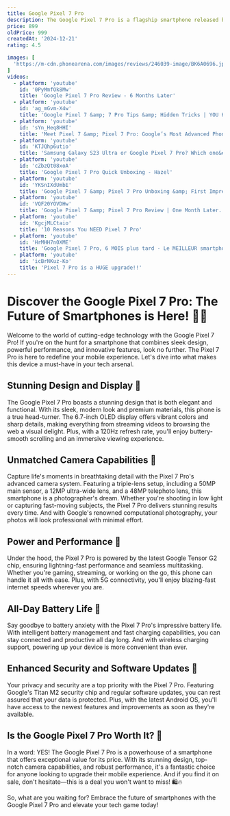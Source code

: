 ```yaml
---
title: Google Pixel 7 Pro
description: The Google Pixel 7 Pro is a flagship smartphone released by Google, known for its advanced camera capabilities, sleek design, and integration with Google's ecosystem. It features a high-resolution OLED display with a smooth refresh rate, providing vibrant visuals and a responsive user experience. The device is powered by Google's custom Tensor chip, which enhances performance and enables advanced AI features. The Pixel 7 Pro's camera system is particularly notable, offering impressive photography and videography capabilities with features like Night Sight and Super Res Zoom. Additionally, the phone runs on the latest version of Android, ensuring timely updates and a clean, user-friendly interface. The Pixel 7 Pro also includes features like 5G connectivity, an in-display fingerprint sensor, and a robust battery life, making it a comprehensive choice for users seeking a high-end Android smartphone.
price: 899
oldPrice: 999
createdAt: '2024-12-21'
rating: 4.5

images: [
  'https://m-cdn.phonearena.com/images/reviews/246039-image/BK6A0696.jpg?w=1', 'https://qskinz.com/cdn/shop/products/03SoftPink-second_257e7ff9-04e1-4424-93b5-5753fb60a3e7.png?v=1668092764&width=1080', 'https://ae01.alicdn.com/kf/Se17edafe2ca341ba9036d23522b5b106W.jpg', 'https://i.ytimg.com/vi/FIFG4Cn81jc/maxresdefault.jpg', 'https://www.ringkestore.com/cdn/shop/products/PXL7P_FUS_Main.jpg?v=1664552427&width=300', 'https://9to5google.com/?attachment_id=524518', 'https://m.media-amazon.com/images/I/71vFgnBB+EL.jpg', 'https://images.mobilefun.co.uk/graphics/productgalleries/91545/c.jpg', 'https://m.media-amazon.com/images/I/619hRTavUIL.jpg', 'https://i.ebayimg.com/images/g/n84AAOSw3YtmKhn9/s-l1200.jpg', 'https://i.ytimg.com/vi/gPZnKfTzv5s/maxresdefault.jpg', 'https://img.freepik.com/free-psd/google-pixel-7-pro-mockup_1332-60682.jpg', 'https://i.ytimg.com/vi/K3YS7Pouh8s/maxresdefault.jpg', 'https://9to5google.com/wp-content/uploads/sites/4/2022/10/pixel-7-pro-colors.jpg?quality=82&strip=all&w=1600', 'https://www.notebookcheck.net/fileadmin/Notebooks/News/_nc3/Untitled346034.jpg', 'https://m-cdn.phonearena.com/images/phones/83683-350/Google-Pixel-7-Pro.jpg?w=1', 'https://lookaside.instagram.com/seo/google_widget/crawler/?media_id=3522140352608718818', 'https://i.blogs.es/dd1016/pixel-7-pro_0944-2/450_1000.jpg', 'https://www.connectamobile.com/wp-content/uploads/2024/04/3-snow.png', 'https://www.computerworld.com/wp-content/uploads/2024/03/google-pixel-7-pixel-7-pro-100933234-orig.jpg?quality=50&strip=all&w=1024', 'https://refacelexpress.com/wp-content/uploads/2024/07/Pantalla-Google-Pixel-7-Pro-portada2-refacelexpress.jpg', 'https://www.androidheadlines.com/wp-content/uploads/2024/07/Google-Pixel-9-Pro-Fold-1.jpg', 'https://chromeunboxed.com/wp-content/uploads/2021/11/GooglePixel6ProReview.jpeg', 'https://www.androidauthority.com/wp-content/uploads/2023/04/google-pixel-7-pro-camera-sample-people-3-scaled.jpg', 'https://d3dxkzk9npnkec.cloudfront.net/uploads/images/202403/img_x500_66056c29473ba2-51522253-36948293.webp', 'https://sirphire.s3.ap-south-1.amazonaws.com/sep-2024/stylish_google-pixel-7-pro_back-cover-glass-view.jpg', 'https://www.lowyat.net/wp-content/uploads/2022/10/google-pixel-7-02.jpg', 'https://m-cdn.phonearena.com/images/review/5922-wide-two_1200/Google-Pixel-8-Pro-vs-Pixel-7-Pro--Slow-and-steady-wins-the-race.jpg', 'https://helios-i.mashable.com/imagery/articles/02ADelWg6FGHQuQOy8rkpw8/hero-image.fill.size_1200x900.v1694631934.jpg', 'https://www.lbtechreviews.com/wp-content/uploads/2022/10/Pixel-7-Pro-ben.jpg', 'https://i.ytimg.com/vi/LasHI_T8_Zg/maxresdefault.jpg', 'https://cdn.mos.cms.futurecdn.net/LbEQH6WiqaHkM8DmkKgSLJ-415-80.jpg', 'https://fdn2.gsmarena.com/vv/bigpic/google-pixel7-pro-new.jpg', 'https://static1.anpoimages.com/wordpress/wp-content/uploads/wm/2024/07/google-pixel-6a-hero-board-1.jpg', 'https://www.coolest-gadgets.com/wp-content/uploads/2024/04/Google-Pixel-Smartphones-Statistics.webp', 'https://www.cnet.com/a/img/resize/df47ddd3e662fc933cf575cefcf137a3d31afa10/hub/2022/10/13/1e526073-8c96-47ab-80db-32b29b41811c/20221006-google-pixel-7-pro-cameras-01.jpg?auto=webp&fit=crop&height=900&width=1200', 'https://i.blogs.es/b92275/pixel-7-pro_0921/450_1000.jpg', 'https://helios-i.mashable.com/imagery/articles/039DIv27sMn9BoXJE3sP6u4/hero-image.fill.size_1248x702.v1696393836.jpg', 'https://m.media-amazon.com/images/I/51mE4UjEvNL._AC_UF1000,1000_QL80_.jpg', 'https://cdn.iphoneincanada.ca/wp-content/uploads/2022/10/pixel_7_pro_hands_on_1.jpg', 'https://images.squarespace-cdn.com/content/v1/5264f7c9e4b0a3247c641860/1665717382024-H5O3T1TQEMHTHWKEWZ3V/pixel-7-pro-camera-test_01.jpg', 'https://i.ebayimg.com/images/g/Jc4AAOSwmdtmFQKb/s-l400.png', 'https://static1.anpoimages.com/wordpress/wp-content/uploads/2022/10/google-pixel7-pro-review-hero-1.jpg', 'https://m.media-amazon.com/images/I/41MYEs2EOgL._AC_SL1500_.jpg', 'https://m.media-amazon.com/images/I/71ZfR9NDOJL._AC_UF350,350_QL80_.jpg', 'https://www.digitaltrends.com/wp-content/uploads/2022/10/google-pixel-7-pro-review-4.jpg?fit=720,479&p=1', 'https://www.slashgear.com/img/gallery/pixel-7-pro-hands-on-googles-unexpected-challenge-to-iphone-14-pro-max/l-intro-1665071759.jpg', 'https://i5.walmartimages.com/asr/2c284fba-e707-4b64-993b-5993f7b8a268.0b429e319178211904db935303ca34ff.jpeg?odnHeight=768&odnWidth=768&odnBg=FFFFFF', 'https://encased.b-cdn.net/wp-content/uploads/sites/7/2022/10/Google-Pixel-7-Pro-Falcon-Case-FM242BK-2.jpg', 'https://lh3.googleusercontent.com/sLTXVUQu30k5D86F2ldQ9ba-R_3ZOkhnKovcbRBGWfEAxSyb7ijDUPCpU1qzUo6STffvblBh7TvFHvbgj5xwf_p771JDEh3C0A', 'https://focus.independent.ie/thumbor/yFYgwGAb3UR69RaygGHy5tHhf2w=/0x0:2499x1666/960x640/prod-mh-ireland/f5b7b9f2-aa3e-11ed-b927-0210609a3fe2.jpeg', 'https://assets.hardwarezone.com/img/2022/10/IMG_0911.jpg', 'https://media.wired.com/photos/6640f1f0f59145e49d5e32e1/master/w_1280,c_limit/Google-Pixel-8A-Back-View-Hand-Reviewer-Photo-SOURCE-Julian-Chokkattu.png', 'https://i5.walmartimages.com/asr/752e34c5-4c1c-4f7c-b126-5d004c6c8b76.10a55fa35b726bcc2de03facabbe0296.jpeg?odnHeight=768&odnWidth=768&odnBg=FFFFFF', 'https://images.firstpost.com/uploads/2022/12/Google-Pixel-7-Pro-Long-term-Review-Lead-image.jpg?im=FitAndFill=(1200,675)', 'https://www.cnet.com/a/img/resize/2713f2310ee98c7b8206c53b83cfd5b5c736a078/hub/2022/10/07/4c1b4493-54da-4422-9507-6b1e00a199a6/pixel-7-pro-snow-3-red-texture.jpg?auto=webp&fit=crop&height=675&width=1200', 'https://www.ur.co.uk/cdn/shop/articles/google-pixel-7-pro-camera-review-1698923376008.jpg?v=1717075149', 'https://static1.xdaimages.com/wordpress/wp-content/uploads/2023/05/pixel-7-pro-oppo-find-x6-pro-xda01279.jpg', 'https://s.yimg.com/ny/api/res/1.2/SZzhOfE_ZYw27SZU5KMHWw--/YXBwaWQ9aGlnaGxhbmRlcjt3PTEyNDI7aD02OTk-/https://media.zenfs.com/en/android_police_756/ba09be8600fdf9dab320a86f76f9c0f6', 'https://i0.wp.com/www.androidsage.com/wp-content/uploads/2022/10/Google-Pixel-7-and-7-Pro-wallpapers-official.jpg?fit=1280,645&ssl=1', 'https://static1.srcdn.com/wordpress/wp-content/uploads/2022/10/Pixel-7-Pro-Vs-iPhone-14-Pro-Max.png', 'https://images.fonearena.com/blog/wp-content/uploads/2022/10/Google-Pixel-7-Pro_FoneArena-9-1024x662.jpg', 'https://www.cnet.com/a/img/resize/ba283a569a589112c81570e9de3f6ec578bb4688/hub/2022/10/11/045aec54-0c3c-463d-8416-a49cae733942/pixel-7-pro-watch-lanxon-promo-11.jpg?auto=webp&fit=crop&height=1200&width=1200', 'https://i5.walmartimages.com/seo/30W-Fast-Charging-Google-Pixel-Charger-For-8-Pro-8a-7-7a-Pro-6-6a-Fold-Tablet-5G-Phone-Wall-6ft-Cable-Power-ord-Adapter-Adapte_5d6953ba-ba76-4209-822a-5cf332805392.03cae061524da4361b858c553916e760.jpeg', 'https://rukminim2.flixcart.com/image/850/1000/xif0q/cases-covers/bumper-case/c/x/t/ccp-google-pixel-7-pro-78405-cellcampus-original-imagwhc5pkqysuzu.jpeg?q=20&crop=false', 'https://m-cdn.phonearena.com/images/review/5387-wide-two_1200/Google-Pixel-7-Pro-vs-Google-Pixel-6-Pro-main-differences.jpg', 'https://i.ytimg.com/vi/Cs91BLaIpdI/sddefault.jpg', 'https://www.slashgear.com/img/gallery/hidden-google-pixel-7-features-that-will-make-your-phone-even-better/l-intro-1674764992.jpg', 'https://cdn.mobilesyrup.com/wp-content/uploads/2022/10/pixel-7-pro-8-scaled.jpg', 'https://cdn11.bigcommerce.com/s-uv4dd6xvbk/images/stencil/original/attribute_rule_images/150_source_1686164360.jpg', 'https://media.printables.com/media/prints/601886/images/4788992_bc842d8f-c6d7-4220-97e9-f6b4b1f28650_3b43ccd2-4c15-4544-b181-7e795da59d13/google-pixel-prusa-2o2.png', 'https://www.buymobiles.net/blog/content/images/2022/11/bm-bf-p7p-2022-2.png', 'https://www.tiktok.com/api/img/?itemId=7390455114466872622&location=0&aid=1988', 'https://i.gzn.jp/img/2022/10/14/google-pixel-7-pro-camera/00.jpg', 'https://i.ytimg.com/vi/sYn_Heq8HHI/maxresdefault.jpg', 'https://m.media-amazon.com/images/I/719cS5GeTfL._AC_UF350,350_QL80_.jpg', 'https://cdn.i-scmp.com/sites/default/files/d8/images/canvas/2022/10/21/a7413f24-6db8-448e-8466-9f00d4a8be83_b3ee84ec.jpg', 'https://images.mobilefun.co.uk/graphics/productgalleries/91545/d.jpg', 'https://ae01.alicdn.com/kf/S112c0599b1ca4924988e4aa77f1f5536g.jpg_960x960.jpg', 'https://amateurphotographer.com/wp-content/uploads/sites/7/2022/10/google-pixel-7pro-photo-joshua-waller-2560-AP-PXL_20221009_134821782.jpg'
]
videos: 
  - platform: 'youtube'
    id: '0PyMmfOk8Mw'
    title: 'Google Pixel 7 Pro Review - 6 Months Later'
  - platform: 'youtube'
    id: 'ag_mGvm-X4w'
    title: 'Google Pixel 7 &amp; 7 Pro Tips &amp; Hidden Tricks | YOU HAVE TO KNOW !!!'
  - platform: 'youtube'
    id: 'sYn_Heq8HHI'
    title: 'Meet Pixel 7 &amp; Pixel 7 Pro: Google’s Most Advanced Phones'
  - platform: 'youtube'
    id: 'KTJQhp6utio'
    title: 'Samsung Galaxy S23 Ultra or Google Pixel 7 Pro? Which one&#39;s prettier? #s23ultra #pixel7pro'
  - platform: 'youtube'
    id: 'cZbzQt08xoA'
    title: 'Google Pixel 7 Pro Quick Unboxing - Hazel'
  - platform: 'youtube'
    id: 'YKSnIXdUmbE'
    title: 'Google Pixel 7 &amp; Pixel 7 Pro Unboxing &amp; First Impressions⚡Google Flagships Are BACK'
  - platform: 'youtube'
    id: 'VQF20YOVDHw'
    title: 'Google Pixel 7 &amp; Pixel 7 Pro Review | One Month Later...'
  - platform: 'youtube'
    id: 'KgcjMLCtaio'
    title: '10 Reasons You NEED Pixel 7 Pro'
  - platform: 'youtube'
    id: 'HrMHH7n0XME'
    title: 'Google Pixel 7 Pro, 6 MOIS plus tard - Le MEILLEUR smartphone !'
  - platform: 'youtube'
    id: 'icBrNKuz-Ko'
    title: 'Pixel 7 Pro is a HUGE upgrade!!'
---
```


# Discover the Google Pixel 7 Pro: The Future of Smartphones is Here! 📱✨

Welcome to the world of cutting-edge technology with the Google Pixel 7 Pro! If you're on the hunt for a smartphone that combines sleek design, powerful performance, and innovative features, look no further. The Pixel 7 Pro is here to redefine your mobile experience. Let's dive into what makes this device a must-have in your tech arsenal.

## Stunning Design and Display 🌟

The Google Pixel 7 Pro boasts a stunning design that is both elegant and functional. With its sleek, modern look and premium materials, this phone is a true head-turner. The 6.7-inch OLED display offers vibrant colors and sharp details, making everything from streaming videos to browsing the web a visual delight. Plus, with a 120Hz refresh rate, you'll enjoy buttery-smooth scrolling and an immersive viewing experience.

## Unmatched Camera Capabilities 📸

Capture life's moments in breathtaking detail with the Pixel 7 Pro's advanced camera system. Featuring a triple-lens setup, including a 50MP main sensor, a 12MP ultra-wide lens, and a 48MP telephoto lens, this smartphone is a photographer's dream. Whether you're shooting in low light or capturing fast-moving subjects, the Pixel 7 Pro delivers stunning results every time. And with Google's renowned computational photography, your photos will look professional with minimal effort.

## Power and Performance 🚀

Under the hood, the Pixel 7 Pro is powered by the latest Google Tensor G2 chip, ensuring lightning-fast performance and seamless multitasking. Whether you're gaming, streaming, or working on the go, this phone can handle it all with ease. Plus, with 5G connectivity, you'll enjoy blazing-fast internet speeds wherever you are.

## All-Day Battery Life 🔋

Say goodbye to battery anxiety with the Pixel 7 Pro's impressive battery life. With intelligent battery management and fast charging capabilities, you can stay connected and productive all day long. And with wireless charging support, powering up your device is more convenient than ever.

## Enhanced Security and Software Updates 🔐

Your privacy and security are a top priority with the Pixel 7 Pro. Featuring Google's Titan M2 security chip and regular software updates, you can rest assured that your data is protected. Plus, with the latest Android OS, you'll have access to the newest features and improvements as soon as they're available.

## Is the Google Pixel 7 Pro Worth It? 🤔

In a word: YES! The Google Pixel 7 Pro is a powerhouse of a smartphone that offers exceptional value for its price. With its stunning design, top-notch camera capabilities, and robust performance, it's a fantastic choice for anyone looking to upgrade their mobile experience. And if you find it on sale, don't hesitate—this is a deal you won't want to miss! 🛍️🔥

So, what are you waiting for? Embrace the future of smartphones with the Google Pixel 7 Pro and elevate your tech game today!